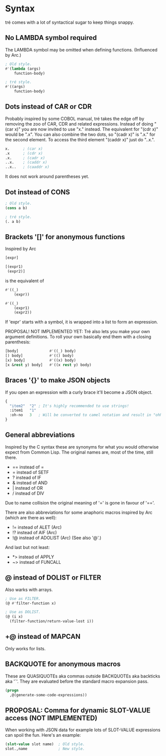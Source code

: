 # Syntax

tré comes with a lot of syntactical sugar to keep things snappy.

## No LAMBDA symbol required

The LAMBDA symbol may be omitted when defining functions.
(Influenced by Arc.)

```lisp
; Old style.
#'(lambda (args)
    function-body)

; tré style.
#'((args)
    function-body)
```

## Dots instead of CAR or CDR

Probably inspired by some COBOL manual, tré takes
the edge off by removing the zoo of CAR, CDR and related
expressions.  Instead of doing "(car x)" you are now invited to
use "x." instead.  The equivalent for "(cdr x)" would be ".x".
You can also combine the two dots, so "(cadr x)" is ".x." for the
second element.  To access the third element "(caddr x)" just do
"..x.".

```lisp
x.      ; (car x)
.x      ; (cdr x)
.x.     ; (cadr x)
..x.    ; (caddr x)
..x..   ; (caaddr x)
```

It does not work around parentheses yet.

## Dot instead of CONS

```lisp
; Old style.
(cons a b)

; tré style.
(. a b)
```

## Brackets '[]' for anonymous functions

Inspired by Arc

```lisp
[expr]

[(expr1)
 (expr2)]
```

is the equivalent of

```lisp
#'((_)
    (expr))

#'((_)
    (expr1)
    (expr2))
```

If 'expr' starts with a symbol, it is wrapped into a list to
form an expression.

PROPOSAL!  NOT IMPLEMENTED YET:
Tré also lets you make your own argument definitions.  To roll
your own basically end them with a closing parenthesis:

```lisp
[body]              #'((_) body)
[) body]            #'(() body)
[x) body]           #'((x) body)
[x &rest y) body]   #'((x rest y) body)
```

## Braces '{}' to make JSON objects

If you open an expression with a curly brace it'll become a
JSON object.

```lisp
{
  "item2"  "2" ; It's highly recommended to use strings!
  :item1   "1"
  :oh-no   3   ; Will be converted to camel notation and result in "ohNo".
}
```

## General abbreviations

Inspired by the C syntax these are synonyms for what you
would otherwise expect from Common Lisp.  The original names
are, most of the time, still there.

* == instead of =
* = instead of SETF
* ? instead of IF
* & instead of AND
* | instead of OR
* / instead of DIV

Due to name collision the original meaning of '=' is gone
in favour of '=='.

There are also abbreviations for some anaphoric macros
inspired by Arc (which are there as well):

* != instead of ALET (Arc)
* !? instead of AIF (Arc)
* !@ instead of ADOLIST (Arc) (See also '@'.)

And last but not least:

* \*> instead of APPLY
* \~> instead of FUNCALL

## @ instead of DOLIST or FILTER

Also warks with arrays.

```lisp
; Use as FILTER.
(@ #'filter-function x)
```

```lisp
; Use as DOLIST.
(@ (i x)
  (filter-function/return-value-lost i))
```

## +@ instead of MAPCAN

Only works for lists.

## BACKQUOTE for anonymous macros

These are QUASIQUOTEs aka commas outside BACKQUOTEs aka backticks
aka '`'.  They are evaluated before the standard macro expansion
pass.

```lisp
(progn
  ,@(generate-some-code-expressions))
```

## PROPOSAL: Comma for dynamic SLOT-VALUE access (NOT IMPLEMENTED)

When working with JSON data for example lots of SLOT-VALUE
expressions can spoil the fun.  Here's an example:

```lisp
(slot-value slot name)  ; Old style.
slot.,name              ; New style.
```
